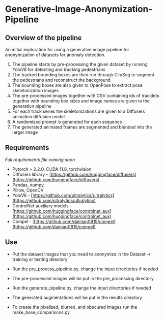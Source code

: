# Generative-Image-Anonymization-Pipeline

## Overview of the pipeline
An initial exploration for using a generative image pipeline for anonymization of datasets for anomaly detection.
1. The pipeline starts by pre-processing the given dataset by running YoloV8 for detecting and tracking pedestrians
2. The tracked bounding boxes are then run through ClipSeg to segment the pedestrians and reconstruct the background
3. The bounding boxes are also given to OpenPose to extract pose skeletonization images
4. The pre-processed images together with CSV containing ids of tracklets together with bounding box sizes and image names are given to the generation pipeline
5. For each track series the skeletonizations are given to a Diffusers animation diffusion model
6. A randomized prompt is generated for each sequence
7. The generated animated frames are segmented and blended into the larger image

## Requirements
*Full requirements file coming soon*
- Pytorch > 2.2.0, CUDA 11.8, torchvision
- Diffusers library - [https://github.com/huggingface/diffusers](https://github.com/huggingface/diffusers) 
- Pandas, numpy
- Pillow, OpenCV
- YoloV8 - [https://github.com/ultralytics/ultralytics](https://github.com/ultralytics/ultralytics) 
- ControlNet auxiliary models -  [https://github.com/huggingface/controlnet_aux](https://github.com/huggingface/controlnet_aux) 
- Compel - [https://github.com/damian0815/compel](https://github.com/damian0815/compel)

## Use
- Put the dataset images that you need to anonymize in the Dataset -> training or testing directory
- Run the pre_process_pipeline.py, change the input directories if needed
- The pre-processed images will be put in the pre_processing directory
- Run the generate_pipeline.py, change the input directories if needed
- The generated augmentations will be put in the results directory

- To create the pixelized, blurred, and obscured images run the make_base_comparisons.py 
